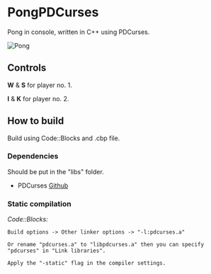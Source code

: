 # PongPDCurses

Pong in console, written in C++ using PDCurses.

![Pong](https://github.com/wak-sudo/PongPDCurses/blob/main/screenshots/Pong.png)

## Controls

**W** & **S** for player no. 1.

**I** & **K** for player no. 2.

## How to build

Build using Code::Blocks and .cbp file.

### Dependencies

Should be put in the "libs" folder.

* PDCurses [Github](https://github.com/wmcbrine/PDCurses)

### Static compilation

*Code::Blocks:*
```
Build options -> Other linker options -> "-l:pdcurses.a"

Or rename "pdcurses.a" to "libpdcurses.a" then you can specify "pdcurses" in "Link libraries".

Apply the "-static" flag in the compiler settings.
```
